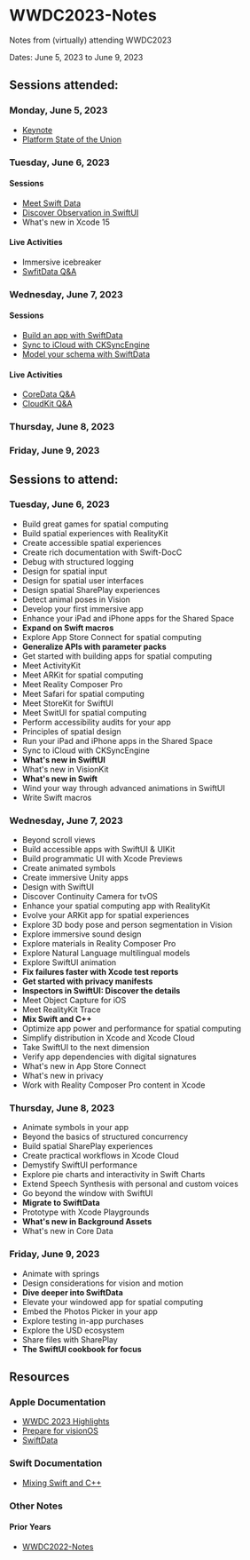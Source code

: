 # WWDC2023-Notes

Notes from (virtually) attending WWDC2023

Dates: June 5, 2023 to June 9, 2023

## Sessions attended:

### Monday, June 5, 2023

- [Keynote](keynote-2023.md)
- [Platform State of the Union](platform-state-of-the-union-2023.md)

### Tuesday, June 6, 2023

#### Sessions

- [Meet Swift Data](meet-swift-data.md)
- [Discover Observation in SwiftUI](discover-observation-swiftui.md)
- What's new in Xcode 15

#### Live Activities

- Immersive icebreaker
- [SwfitData Q&A](swiftdata-q-and-a.md)

### Wednesday, June 7, 2023

#### Sessions

- [Build an app with SwiftData](build-app-with-swift-data.md)
- [Sync to iCloud with CKSyncEngine](sync-icloud-cksyncengine.md)
- [Model your schema with SwiftData](model-schema-swiftdata.md)

#### Live Activities

- [CoreData Q&A](coredata-q-and-a.md)
- [CloudKit Q&A](cloudkit-q-and-a.md)

### Thursday, June 8, 2023

### Friday, June 9, 2023

## Sessions to attend:

### Tuesday, June 6, 2023

- Build great games for spatial computing
- Build spatial experiences with RealityKit
- Create accessible spatial experiences
- Create rich documentation with Swift-DocC
- Debug with structured logging
- Design for spatial input
- Design for spatial user interfaces
- Design spatial SharePlay experiences
- Detect animal poses in Vision
- Develop your first immersive app
- Enhance your iPad and iPhone apps for the Shared Space
- **Expand on Swift macros**
- Explore App Store Connect for spatial computing
- **Generalize APIs with parameter packs**
- Get started with building apps for spatial computing
- Meet ActivityKit
- Meet ARKit for spatial computing
- Meet Reality Composer Pro
- Meet Safari for spatial computing
- Meet StoreKit for SwiftUI
- Meet SwitUI for spatial computing
- Perform accessibility audits for your app
- Principles of spatial design
- Run your iPad and iPhone apps in the Shared Space
- Sync to iCloud with CKSyncEngine
- **What's new in SwiftUI**
- What's new in VisionKit
- **What's new in Swift**
- Wind your way through advanced animations in SwiftUI
- Write Swift macros

### Wednesday, June 7, 2023

- Beyond scroll views
- Build accessible apps with SwiftUI & UIKit
- Build programmatic UI with Xcode Previews
- Create animated symbols
- Create immersive Unity apps
- Design with SwiftUI
- Discover Continuity Camera for tvOS
- Enhance your spatial computing app with RealityKit
- Evolve your ARKit app for spatial experiences
- Explore 3D body pose and person segmentation in Vision
- Explore immersive sound design
- Explore materials in Reality Composer Pro
- Explore Natural Language multilingual models
- Explore SwiftUI animation
- **Fix failures faster with Xcode test reports**
- **Get started with privacy manifests**
- **Inspectors in SwiftUI: Discover the details**
- Meet Object Capture for iOS
- Meet RealityKit Trace
- **Mix Swift and C++**
- Optimize app power and performance for spatial computing
- Simplify distribution in Xcode and Xcode Cloud
- Take SwiftUI to the next dimension
- Verify app dependencies with digital signatures
- What's new in App Store Connect
- What's new in privacy
- Work with Reality Composer Pro content in Xcode

### Thursday, June 8, 2023

- Animate symbols in your app
- Beyond the basics of structured concurrency
- Build spatial SharePlay experiences
- Create practical workflows in Xcode Cloud
- Demystify SwiftUI performance
- Explore pie charts and interactivity in Swift Charts
- Extend Speech Synthesis with personal and custom voices
- Go beyond the window with SwiftUI
- **Migrate to SwiftData**
- Prototype with Xcode Playgrounds
- **What's new in Background Assets**
- What's new in Core Data

### Friday, June 9, 2023

- Animate with springs
- Design considerations for vision and motion
- **Dive deeper into SwiftData**
- Elevate your windowed app for spatial computing
- Embed the Photos Picker in your app
- Explore testing in-app purchases
- Explore the USD ecosystem
- Share files with SharePlay
- **The SwiftUI cookbook for focus**

## Resources

### Apple Documentation

- [WWDC 2023 Highlights](https://developer.apple.com/documentation/updates/wwdc2023)
- [Prepare for visionOS](https://developer.apple.com/visionos/prepare/)
- [SwiftData](https://developer.apple.com/documentation/SwiftData)

### Swift Documentation

- [Mixing Swift and C++](https://www.swift.org/documentation/cxx-interop/)

### Other Notes

#### Prior Years

- [WWDC2022-Notes](https://github.com/dacharyc/WWDC2022-Notes/)
